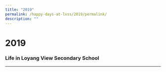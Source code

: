 ```yaml
---
title: "2019"
permalink: /happy-days-at-lvss/2019/permalink/
description: ""
---
```

2019
====

### Life in Loyang View Secondary School
------------------------------------